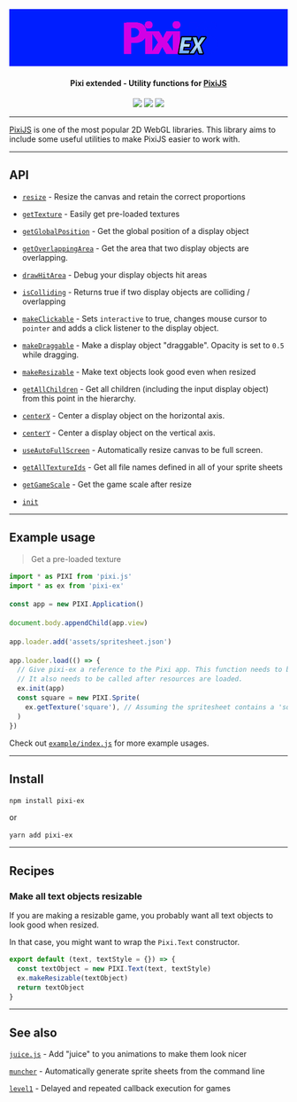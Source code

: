 <img src="./pixi-ex.png">
<h4 align="center">
  Pixi extended - Utility functions for <a href="https://github.com/pixijs/pixi.js">PixiJS</a>
</h4>

<div align="center">
  <img src="https://badgen.net/npm/v/pixi-ex?icon=npm" />
  <img src="https://badgen.net/bundlephobia/minzip/pixi-ex" />
  <img src="https://badgen.net/github/last-commit/sajmoni/pixi-ex?icon=github" />
</div>

---

[PixiJS](https://github.com/pixijs/pixi.js) is one of the most popular 2D WebGL libraries. This library aims to include some useful utilities to make PixiJS easier to work with.

---

## API

- [`resize`](docs/resize.md) - Resize the canvas and retain the correct proportions

- [`getTexture`](docs/getTexture.md) - Easily get pre-loaded textures

- [`getGlobalPosition`](docs/getGlobalPosition.md) - Get the global position of a display object

- [`getOverlappingArea`](docs/getOverlappingArea.md) - Get the area that two display objects are overlapping.

 - [`drawHitArea`](docs/drawHitArea.md) - Debug your display objects hit areas

 - [`isColliding`](docs/isColliding.md) - Returns true if two display objects are colliding / overlapping

 - [`makeClickable`](docs/makeClickable.md) - Sets `interactive` to true, changes mouse cursor to `pointer` and adds a click listener to the display object.
 
 - [`makeDraggable`](docs/makeDraggable.md) - Make a display object "draggable". Opacity is set to `0.5` while dragging.
 
 - [`makeResizable`](docs/makeResizable.md) - Make text objects look good even when resized
 
 - [`getAllChildren`](docs/getAllChildren.md) - Get all children (including the input display object) from this point in the hierarchy.
 
 - [`centerX`](docs/centerX.md) - Center a display object on the horizontal axis.
 
 - [`centerY`](docs/centerY.md) - Center a display object on the vertical axis.
 
 - [`useAutoFullScreen`](docs/useAutoFullScreen.md) - Automatically resize canvas to be full screen.

 - [`getAllTextureIds`](docs/getAllTextureIds.md) - Get all file names defined in all of your sprite sheets

- [`getGameScale`](api/getGameScale.md) - Get the game scale after resize

- [`init`](api/init.md)

---

## Example usage

> Get a pre-loaded texture

```js
import * as PIXI from 'pixi.js'
import * as ex from 'pixi-ex'

const app = new PIXI.Application()

document.body.appendChild(app.view)

app.loader.add('assets/spritesheet.json')

app.loader.load(() => {
  // Give pixi-ex a reference to the Pixi app. This function needs to be called before any other calls to pixi-ex.
  // It also needs to be called after resources are loaded.
  ex.init(app)
  const square = new PIXI.Sprite(
    ex.getTexture('square'), // Assuming the spritesheet contains a 'square' texture
  )
})
```

Check out [`example/index.js`](example/index.js) for more example usages.

---

## Install

`npm install pixi-ex`

or

`yarn add pixi-ex`

---

## Recipes

### Make all text objects resizable

If you are making a resizable game, you probably want all text objects to look good when resized.

In that case, you might want to wrap the `Pixi.Text` constructor.

```js
export default (text, textStyle = {}) => {
  const textObject = new PIXI.Text(text, textStyle)
  ex.makeResizable(textObject)
  return textObject
}
```

---

## See also

[`juice.js`](https://github.com/rymdkraftverk/juice.js) - Add "juice" to you animations to make them look nicer

[`muncher`](https://github.com/sajmoni/muncher) - Automatically generate sprite sheets from the command line 

[`level1`](https://github.com/rymdkraftverk/level1) - Delayed and repeated callback execution for games
